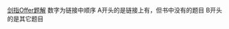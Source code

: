 [剑指Offer题解](https://github.com/CyC2018/CS-Notes/blob/master/notes/%E5%89%91%E6%8C%87%20offer%20%E9%A2%98%E8%A7%A3.md#1-%E5%89%8D%E8%A8%80)
数字为链接中顺序
A开头的是链接上有，但书中没有的题目
B开头的是其它题目
